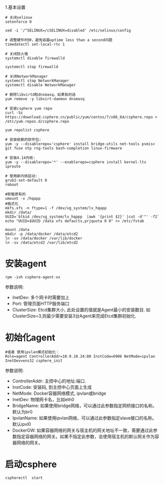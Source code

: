 1.基本设置
```
# 关闭selinux
setenforce 0

sed -i '/^SELINUX=/cSELINUX=disabled' /etc/selinux/config

# 调整硬件时钟，避免容器uptime less than a second问题
timedatectl set-local-rtc 1

# 关闭防火墙
systemctl disable firewalld 

systemctl stop firewalld

# 关闭NetworkManager
systemctl stop NetworkManager
systemctl disable NetworkManager

# 删除libvirtd和dnsmasq，如果有的话
yum remove -y libvirt-daemon dnsmasq

# 安装csphere yum repo
curl -Ss https://download.csphere.cn/public/yum/centos/7/x86_64/csphere.repo > /etc/yum.repos.d/csphere.repo

yum repolist csphere

# 安装依赖的软件包:
yum -y --disablerepo='csphere' install bridge-utils net-tools psmisc  git fuse ntp rng-tools bash-completion linux-firmware

# 安装4.14内核:
yum -y --disablerepo='*' --enablerepo=csphere install kernel-lts iproute

# 使用新内核启动:
grub2-set-default 0
reboot

#卸载原有的 
umount -v /hqapp
#格式化
mkfs.xfs -n ftype=1 -f /dev/vg_system/lv_hqapp
mkdir /data/
UUID=`blkid /dev/vg_system/lv_hqapp  |awk '{print $2}' |cut -d'"' -f2`
echo "UUID=$UUID /data xfs defaults,prjquota 0 0" >> /etc/fstab

mount /data
mkdir -p /data/docker /data/etcd2
ln -sv /data/docker /var/lib/docker
ln -sv /data/etcd2 /var/lib/etcd2
```

# 安装agent
```
rpm -ivh csphere-agent-xx
```

参数说明:

- InetDev:  多个网卡时需要加上
- Port:   管理页面HTTP服务端口
- ClusterSize: Etcd集群大小, 此处设置的值就是Agent最小的安装数目. 如ClusterSize=3,则最少需要安装3台Agent来完成Etcd集群初始化.

# 初始化agent
```
#或者 使用ipvlan模式初始化：
Role=agent ControllerAddr=10.9.10.24:80 InstCode=6906 NetMode=ipvlan InetDev=ens32 csphere_init
```
参数说明:

- ControllerAddr: 主控中心的地址:端口.
- InstCode: 安装码, 到主控中心页面上生成
- NetMode: Docker容器网络模式, ipvlan或bridge
- InetDev:   物理网卡名，比如eth0
- BridgeName: 如果使用bridge网络，可以通过此参数指定网桥接口的名称。默认为br0
- IpvlanName: 如果使用ipvlan网络，可以通过此参数指定slave接口的名称。默认ipvl0
- DockerGW: 如果容器网络的网关与宿主机的网关地址不一致，需要通过此参数指定容器网络的网关。如果不指定此参数，会使用宿主机的默认网关作为容器网络的网关。

# 启动csphere
```
cspherectl  start
```
